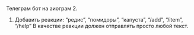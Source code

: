 Телеграм бот на аиограм 2.
1. Добавить реакции: “редис”, “помидоры”, “капуста”, “/add”, “/item”, “/help”
В качестве реакции должен отправлять просто любой текст.

